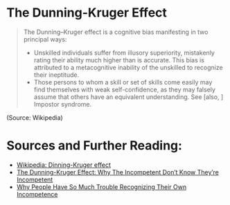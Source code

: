 # The Dunning-Kruger Effect

> The Dunning–Kruger effect is a cognitive bias manifesting in two principal ways:
>
> * Unskilled individuals suffer from illusory superiority, mistakenly rating their ability much higher than is accurate. This bias is attributed to a metacognitive inability of the unskilled to recognize their ineptitude.
> * Those persons to whom a skill or set of skills come easily may find themselves with weak self-confidence, as they may falsely assume that others have an equivalent understanding. See [also, ] Impostor syndrome.

(Source: Wikipedia)

# Sources and Further Reading:

* [Wikipedia: Dinning-Kruger effect](http://en.wikipedia.org/wiki/Dunning%E2%80%93Kruger_effect)
* [The Dunning-Kruger Effect: Why The Incompetent Don’t Know They’re Incompetent ](http://attentioninteractive.com/2013/03/21/dunning-kruger-effect/)
* [Why People Have So Much Trouble Recognizing Their Own Incompetence](http://www.psmag.com/navigation/health-and-behavior/people-much-trouble-recognizing-incompetence-72523/)
